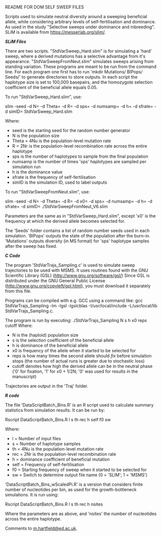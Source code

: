 README FOR DOM SELF SWEEP FILES

Scripts used to simulate neutral diversity around a sweeping beneficial allele, while considering arbitrary levels of self-fertilisation and dominance. As used in the study "Selective sweeps under dominance and inbreeding". SLiM is available from https://messerlab.org/slim/.

***SLiM Files***

There are two scripts. "StdVarSweep_Hard.slim" is for simulating a 'hard' sweep, where a derived mutations has a selective advantage from it's appearance. "StdVarSweepFromNeut.slim" simulates sweeps arising from standing variation. These programs are meant to be run from the command line. For each program one first has to run 'mkdir Mutations/ BIPops/ Seeds/' to generate directories to store outputs. In each script the haplotype size is set to 100,000 basepairs, and the homozygote selection coefficient of the beneficial allele equals 0.05.

To run "StdVarSweep_Hard.slim", use:

slim -seed <SEED> -d N=<POP SIZE> -d Theta=<MUT RATE> -d R=<REC RATE> -d sps=<OUTPUT HAPLOTYPES> -d numsamp=<NUMBER OF SAMPLES> -d h=<DOMINANCE> -d sfrate=<SELFING FREQUENCY> -d simID=<ID> StdVarSweep_Hard.slim

Where:
- seed is the starting seed for the random number generator
- N is the population size
- Theta = 4Nu is the population-level mutation rate
- R = 2Nr is the population-level recombination rate across the entire haplotype
- sps is the number of haplotypes to sample from the final population
- numsamp is the number of times 'sps' haplotypes are sampled per simulation run
- h is the dominance value
- sfrate is the frequency of self-fertilisation
- simID is the simulation ID, used to label outputs

To run "StdVarSweepFromNeut.slim", use:

slim -seed <SEED> -d N=<POP SIZE> -d Theta=<MUT RATE> -d R=<REC RATE> -d x0=<STARTING FREQUNCY> -d sps=<OUTPUT HAPLOTYPES> -d numsamp=<NUMBER OF SAMPLES> -d h=<DOMINANCE> -d sfrate=<SELFING FREQUENCY> -d simID=<ID> ./StdVarSweepFromNeut_V6.slim

Parameters are the same as in "StdVarSweep_Hard.slim", except 'x0' is the frequency at which the derived allele becomes selected for.

The 'Seeds' folder contains a list of random number seeds used in each simulation. 'BIPops' outputs the state of the population after the burn-in. 'Mutations' outputs diversity (in MS format) for 'sps' haplotype samples after the sweep has fixed.

***C Code***

The program 'StdVarTrajs_Sampling.c' is used to simulate sweep trajectories to be used with MSMS. It uses routines found with the GNU Scientific Library (GSL) (http://www.gnu.org/software/gsl/) Since GSL is distributed under the GNU General Public License (http://www.gnu.org/copyleft/gpl.html), you must download it separately from this file.

Programs can be compiled with e.g. GCC using a command like: gcc StdVarTrajs_Sampling -lm -lgsl -lgslcblas -I/usr/local/include -L/usr/local/lib StdVarTrajs_Sampling.c.

The program is run by executing:
./StdVarTrajs_Sampling N s h x0 reps cutoff
Where:
- N is the (haploid) population size
- s is the selection coefficient of the beneficial allele
- h is dominance of the beneficial allele
- x0 is frequency of the allele when it started to be selected for
- reps is how many times the second allele should *fix* before simulation stops (the number of actual runs is greater due to stochastic loss)
- cutoff denotes how high the derived allele can be in the neutral phase ('0' for fixation, '1' for x0 + 1/2N; '0' was used for results in the manuscript)

Trajectories are output in the 'Traj' folder.

***R code***

The file 'DataScriptBatch_Bins.R' is an R script used to calculate summary statistics from simulation results. It can be run by:

Rscript DataScriptBatch_Bins.R l s th rec h self f0 sw

Where:
- l = Number of input files
- s = Number of haplotype samples
- th = 4Nu is the population-level mutation rate
- rec = 2Nr is the population-level recombination rate
- h = dominance coefficient of beneficial mutation
- self = Frequency of self-fertilisation
- f0 = Starting frequency of sweep when it started to be selected for
- sw = Switch to determine output file name (0 = 'SLIM'; 1 = 'MSMS')

'DataScriptBatch_Bins_wScaledPi.R' is a version that considers finite number of nucleotides per bin, as used for the growth-bottleneck simulations. It is run using:

Rscript DataScriptBatch_Bins.R l s th rec h nsites

Where the parameters are as above, and 'nsites' the number of nucleotides across the entire haplotype.

Comments to m.hartfield@ed.ac.uk.
